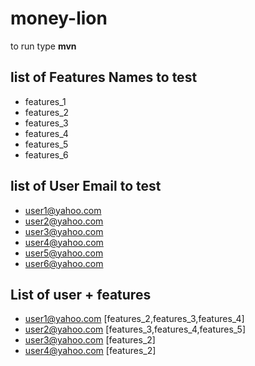 # money-lion
to run type <b>mvn</b>

list of Features Names to test
-
- features_1
- features_2
- features_3
- features_4
- features_5
- features_6

list of User Email to test
-
- user1@yahoo.com
- user2@yahoo.com
- user3@yahoo.com
- user4@yahoo.com
- user5@yahoo.com
- user6@yahoo.com

List of user + features
-
- user1@yahoo.com [features_2,features_3,features_4]
- user2@yahoo.com [features_3,features_4,features_5]
- user3@yahoo.com [features_2]
- user4@yahoo.com [features_2]



